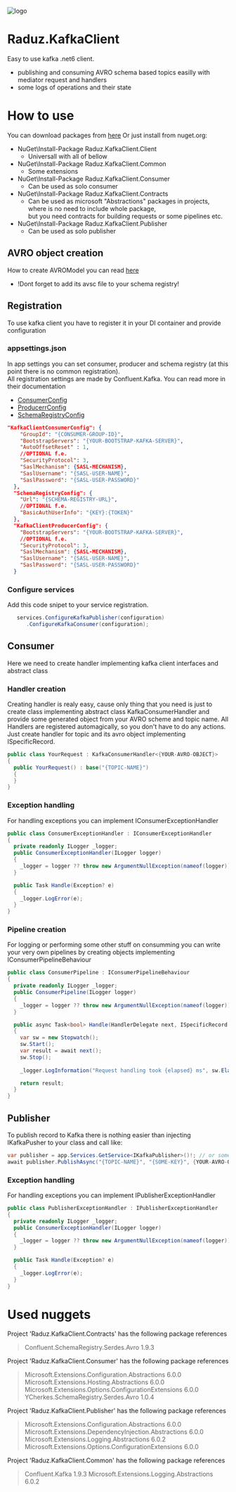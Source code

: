 ![logo](https://user-images.githubusercontent.com/37796889/197366999-7aef1ddf-8bae-4859-b40f-3d0d9c542df4.png)

# Raduz.KafkaClient
Easy to use kafka .net6 client.
+ publishing and consuming AVRO schema based topics easilly with mediator request and handlers
+ some logs of operations and their state

# How to use
You can download packages from [here](https://github.com/Rades98?tab=packages) 
Or just install from nuget.org:
+ NuGet\Install-Package Raduz.KafkaClient.Client
  - Universall with all of bellow
+ NuGet\Install-Package Raduz.KafkaClient.Common
  - Some extensions
+ NuGet\Install-Package Raduz.KafkaClient.Consumer
  - Can be used as solo consumer
+ NuGet\Install-Package Raduz.KafkaClient.Contracts
  - Can be used as microsoft "Abstractions" packages in projects,</br> where is no need to include whole package, </br> but you need contracts for building requests or some pipelines etc.
+ NuGet\Install-Package Raduz.KafkaClient.Publisher
  - Can be used as solo publisher

## AVRO object creation
How to create AVROModel you can read [here](https://engineering.chrobinson.com/dotnet-avro/guides/cli-generate/)
+ !Dont forget to add its avsc file to your schema registry!

## Registration
To use kafka client you have to register it in your DI container and provide configuration

### appsettings.json
In app settings you can set consumer, producer and schema registry (at this point there is no common registration). </br>All registration settings are made by Confluent.Kafka. You can read more in their documentation 
+ [ConsumerConfig](https://docs.confluent.io/platform/current/clients/confluent-kafka-dotnet/_site/api/Confluent.Kafka.ConsumerConfig.html)
+ [ProducerrConfig](https://docs.confluent.io/platform/current/clients/confluent-kafka-dotnet/_site/api/Confluent.Kafka.ProducerConfig.html)
+ [SchemaRegistryConfig](https://docs.confluent.io/platform/current/clients/confluent-kafka-dotnet/_site/api/Confluent.SchemaRegistry.SchemaRegistryConfig.html)

``` json
"KafkaClientConsumerConfig": {
    "GroupId": "{CONSUMER-GROUP-ID}",
    "BootstrapServers": "{YOUR-BOOTSTRAP-KAFKA-SERVER}",
    "AutoOffsetReset" : 1,
    //OPTIONAL f.e.
    "SecurityProtocol": 3,
    "SaslMechanism": {SASL-MECHANISM},
    "SaslUsername": "{SASL-USER-NAME}",
    "SaslPassword": "{SASL-USER-PASSWORD}"
  },
  "SchemaRegistryConfig": {
    "Url": "{SCHEMA-REGISTRY-URL}",
    //OPTIONAL f.e.
    "BasicAuthUserInfo": "{KEY}:{TOKEN}"
  },
  "KafkaClientProducerConfig": {
    "BootstrapServers": "{YOUR-BOOTSTRAP-KAFKA-SERVER}",
    //OPTIONAL f.e.
    "SecurityProtocol": 3,
    "SaslMechanism": {SASL-MECHANISM},
    "SaslUsername": "{SASL-USER-NAME}",
    "SaslPassword": "{SASL-USER-PASSWORD}"
  }
```
### Configure services
Add this code snipet to your service registration.
``` cs
   services.ConfigureKafkaPublisher(configuration)
      .ConfigureKafkaConsumer(configuration);
```
## Consumer
Here we need to create handler implementing kafka client interfaces and abstract class

### Handler creation
Creating handler is realy easy, cause only thing that you need is just to create class implementing abstract class KafkaConsumerHandler and provide some generated object from your AVRO scheme and topic name. All Handlers are registered automagically, so you don't have to do any actions. Just create handler for topic and its avro object implementing ISpecificRecord.
``` cs
public class YourRequest : KafkaConsumerHandler<{YOUR-AVRO-OBJECT}>
{
  public YourRequest() : base("{TOPIC-NAME}")
  {
  }
}
```  

### Exception handling
For handling exceptions you can implement IConsumerExceptionHandler
```  cs
public class ConsumerExceptionHandler : IConsumerExceptionHandler
{
  private readonly ILogger _logger;
  public ConsumerExceptionHandler(ILogger logger)
  {
    _logger = logger ?? throw new ArgumentNullException(nameof(logger));
  }

  public Task Handle(Exception? e)
  {
    _logger.LogError(e);
  }
}
``` 

### Pipeline creation
For logging or performing some other stuff on consumming you can write your very own pipelines by creating objects implementing IConsumerPipelineBehaviour

```  cs
public class ConsumerPipeline : IConsumerPipelineBehaviour
{
  private readonly ILogger _logger;
  public ConsumerPipeline(ILogger logger)
  {
    _logger = logger ?? throw new ArgumentNullException(nameof(logger));
  }

  public async Task<bool> Handle(HandlerDelegate next, ISpecificRecord data, CancellationToken ct)
  {
    var sw = new Stopwatch();
    sw.Start();
    var result = await next();
    sw.Stop();
    
    _logger.LogInformation("Request handling took {elapsed} ms", sw.ElapsedMilliseconds); 

    return result;
  }
}
``` 

## Publisher
To publish record to Kafka there is nothing easier than injecting IKafkaPusher to your class and call like:
```  cs
var publisher = app.Services.GetService<IKafkaPublisher>()!; // or some other way to obtain
await publisher.PublishAsync("{TOPIC-NAME}", "{SOME-KEY}", {YOUR-AVRO-OBJECT}, cancellationToken);
``` 
### Exception handling
For handling exceptions you can implement IPublisherExceptionHandler
```  cs
public class PublisherExceptionHandler : IPublisherExceptionHandler
{
  private readonly ILogger _logger;
  public ConsumerExceptionHandler(ILogger logger)
  {
    _logger = logger ?? throw new ArgumentNullException(nameof(logger));
  }

  public Task Handle(Exception? e)
  {
    _logger.LogError(e);
  }
}
``` 

# Used nuggets
Project 'Raduz.KafkaClient.Contracts' has the following package references
   > Confluent.SchemaRegistry.Serdes.Avro      1.9.3 

Project 'Raduz.KafkaClient.Consumer' has the following package references
   > Microsoft.Extensions.Configuration.Abstractions           6.0.0 
   > Microsoft.Extensions.Hosting.Abstractions                 6.0.0  
   > Microsoft.Extensions.Options.ConfigurationExtensions      6.0.0   
   > YCherkes.SchemaRegistry.Serdes.Avro                       1.0.4 

Project 'Raduz.KafkaClient.Publisher' has the following package references
   > Microsoft.Extensions.Configuration.Abstractions            6.0.0 
   > Microsoft.Extensions.DependencyInjection.Abstractions      6.0.0 
   > Microsoft.Extensions.Logging.Abstractions                  6.0.2 
   > Microsoft.Extensions.Options.ConfigurationExtensions       6.0.0   

Project 'Raduz.KafkaClient.Common' has the following package references
   > Confluent.Kafka                                1.9.3 
   > Microsoft.Extensions.Logging.Abstractions      6.0.2  

